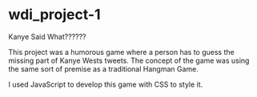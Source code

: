 # wdi_project-1

Kanye Said What??????

This project was a humorous game where a person has to guess the missing part of Kanye Wests tweets. The concept of the game was using the same sort of premise as a traditional Hangman Game.

I used JavaScript to develop this game with CSS to style it. 

